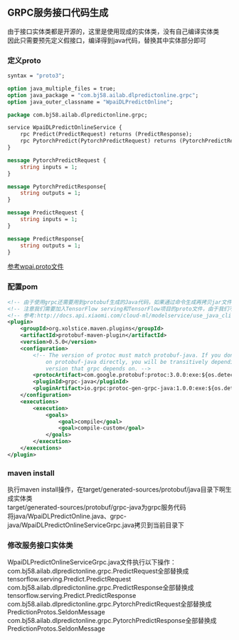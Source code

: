 ## GRPC服务接口代码生成
由于接口实体类都是开源的，这里是使用现成的实体类，没有自己编译实体类  
因此只需要预先定义假接口，编译得到java代码，替换其中实体部分即可  
### 定义proto
```protobuf
syntax = "proto3";

option java_multiple_files = true;
option java_package = "com.bj58.ailab.dlpredictonline.grpc";
option java_outer_classname = "WpaiDLPredictOnline";

package com.bj58.ailab.dlpredictonline.grpc;

service WpaiDLPredictOnlineService {
    rpc Predict(PredictRequest) returns (PredictResponse);
    rpc PytorchPredict(PytorchPredictRequest) returns (PytorchPredictResponse);
}

message PytorchPredictRequest {
    string inputs = 1;
}

message PytorchPredictResponse{
    string outputs = 1;
}

message PredictRequest {
    string inputs = 1;
}

message PredictResponse{
    string outputs = 1;
}
```
[参考wpai.proto文件](../../../../../../proto)
### 配置pom
```xml
<!-- 由于使用grpc还需要用到protobuf生成的Java代码，如果通过命令生成再拷贝jar文件不好管理，可以使用maven插件，把proto文件拷贝到指定目录，在编译时就会自动生成java文件放到target目录 -->
<!-- 注意我们需要加入TensorFlow serving和TensorFlow项目的proto文件，由于我们不使用bazel编译，因此proto文件的依赖路径需要修改，建议参考上面的完整项目 -->
<!-- 参考:http://docs.api.xiaomi.com/cloud-ml/modelservice/use_java_client.html -->
<plugin>
	<groupId>org.xolstice.maven.plugins</groupId>
	<artifactId>protobuf-maven-plugin</artifactId>
	<version>0.5.0</version>
	<configuration>
		<!-- The version of protoc must match protobuf-java. If you don't depend 
			on protobuf-java directly, you will be transitively depending on the protobuf-java 
			version that grpc depends on. -->
		<protocArtifact>com.google.protobuf:protoc:3.0.0:exe:${os.detected.classifier}</protocArtifact>
		<pluginId>grpc-java</pluginId>
		<pluginArtifact>io.grpc:protoc-gen-grpc-java:1.0.0:exe:${os.detected.classifier}</pluginArtifact>
	</configuration>
	<executions>
		<execution>
			<goals>
				<goal>compile</goal>
				<goal>compile-custom</goal>
			</goals>
		</execution>
	</executions>
</plugin>
```
### maven install
执行maven install操作，在target/generated-sources/protobuf/java目录下啊生成实体类  
target/generated-sources/protobuf/grpc-java为grpc服务代码  
将java/WpaiDLPredictOnline.java、grpc-java/WpaiDLPredictOnlineServiceGrpc.java拷贝到当前目录下
### 修改服务接口实体类
WpaiDLPredictOnlineServiceGrpc.java文件执行以下操作：  
com.bj58.ailab.dlpredictonline.grpc.PredictRequest全部替换成tensorflow.serving.Predict.PredictRequest  
com.bj58.ailab.dlpredictonline.grpc.PredictResponse全部替换成tensorflow.serving.Predict.PredictResponse    
com.bj58.ailab.dlpredictonline.grpc.PytorchPredictRequest全部替换成PredictionProtos.SeldonMessage  
com.bj58.ailab.dlpredictonline.grpc.PytorchPredictResponse全部替换成PredictionProtos.SeldonMessage  

